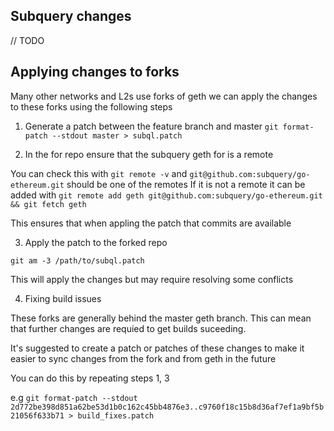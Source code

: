 ## Subquery changes

// TODO

## Applying changes to forks

Many other networks and L2s use forks of geth we can apply the changes to these forks using the following steps

1. Generate a patch between the feature branch and master
`git format-patch --stdout master > subql.patch`

2. In the for repo ensure that the subquery geth for is a remote

You can check this with `git remote -v` and `git@github.com:subquery/go-ethereum.git` should be one of the remotes
If it is not a remote it can be added with `git remote add geth git@github.com:subquery/go-ethereum.git && git fetch geth`

This ensures that when appling the patch that commits are available

3. Apply the patch to the forked repo

`git am -3 /path/to/subql.patch`

This will apply the changes but may require resolving some conflicts

4. Fixing build issues

These forks are generally behind the master geth branch. This can mean that further changes are requied to get builds suceeding.

It's suggested to create a patch or patches of these changes to make it easier to sync changes from the fork and from geth in the future

You can do this by repeating steps 1, 3

e.g `git format-patch --stdout 2d772be398d851a62be53d1b0c162c45bb4876e3..c9760f18c15b8d36af7ef1a9bf5b21056f633b71 > build_fixes.patch`

